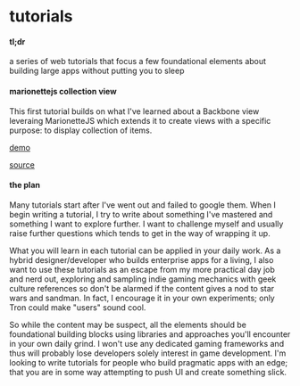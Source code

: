 

tutorials
=========

#### tl;dr

a series of web tutorials that focus a few foundational elements about building large apps without putting you to sleep

#### marionettejs collection view 

This first tutorial builds on what I've learned about a Backbone view leveraing MarionetteJS which extends it to create views with a specific purpose: to display collection of items.

[demo](http://www.headwinds.net/projects/tutorials/marionettejs/marionettejs-collection-view/)

[source](https://github.com/headwinds/tutorials/tree/master/marionettejs/marionettejs-collection-view)

#### the plan

Many tutorials start after I've went out and failed to google them.  When I begin writing a tutorial, I try to write about something I've mastered and something I want to explore further. I want to challenge myself and usually raise further questions which tends to get in the way of wrapping it up. 

What you will learn in each tutorial can be applied in your daily work. As a hybrid designer/developer who builds enterprise apps for a living, I also want to use these tutorials as an escape from my more practical day job and nerd out, exploring and sampling indie gaming mechanics with geek culture references so don't be alarmed if the content gives a nod to star wars and sandman. In fact, I encourage it in your own experiments; only Tron could make "users" sound cool. 

So while the content may be suspect, all the elements should be foundational building blocks using libraries and approaches you'll encounter in your own daily grind. I won't use any dedicated gaming frameworks and thus will probably lose developers solely interest in game development. I'm looking to write tutorials for people who build pragmatic apps with an edge; that you are in some way attempting to push UI and create something slick. 